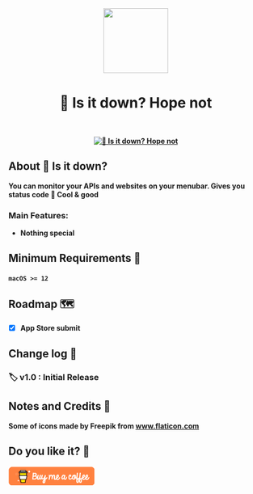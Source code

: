 <div align="center">
	<img src="https://i.imgur.com/PLKQIj0.png" width="128" height="128" />
	<h1><strong>🤨 Is it down? Hope not</h1>
	
</div>
<br>

<p align="center">
<a href="https://apps.apple.com/us/app/tabbynote-micro-note-taking/id1555858947" target="_blank">
    <img
      src="https://i.imgur.com/4sHArE8.jpg"
      height="705"
      alt="🤨 Is it down? Hope not"
      title="🤨 Is it down? Hope not"
    /></a>


  </p>
 

## About 🤨 Is it down? 

 You can monitor your APIs and websites on your menubar. Gives you status code 🎉 Cool & good

### Main Features:

- Nothing special


## Minimum Requirements 🤔

`macOS >= 12`

  
## Roadmap 🗺

- [X] App Store submit


## Change log 🧠

### 🏷 v1.0 : Initial Release


## Notes and Credits 🍍

Some of icons made by Freepik from www.flaticon.com

## Do you like it? 🙌

[![Buy Me A Coffee](https://raw.githubusercontent.com/stevenselcuk/palamut/master/tools/orange_img.png)](https://www.buymeacoffee.com/stevenselcuk)
